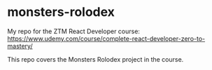 # monsters-rolodex
My repo for the ZTM React Developer course: https://www.udemy.com/course/complete-react-developer-zero-to-mastery/

This repo covers the Monsters Rolodex project in the course.

